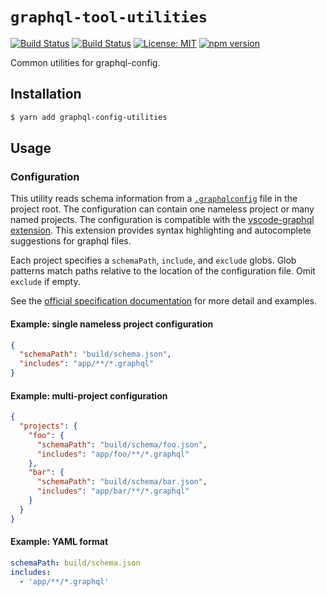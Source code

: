 # `graphql-tool-utilities`

[![Build Status](https://github.com/Shopify/quilt/workflows/Node-CI/badge.svg?branch=main)](https://github.com/Shopify/quilt/actions?query=workflow%3ANode-CI)
[![Build Status](https://github.com/Shopify/quilt/workflows/Ruby-CI/badge.svg?branch=main)](https://github.com/Shopify/quilt/actions?query=workflow%3ARuby-CI)
[![License: MIT](https://img.shields.io/badge/License-MIT-green.svg)](LICENSE.md) [![npm version](https://badge.fury.io/js/graphql-tool-utilities.svg)](https://badge.fury.io/js/graphql-tool-utilities.svg)

Common utilities for graphql-config.

## Installation

```bash
$ yarn add graphql-config-utilities
```

## Usage

### Configuration

This utility reads schema information from a [`.graphqlconfig`](https://github.com/prisma/graphql-config) file in the project root. The configuration can contain one nameless project or many named projects. The configuration is compatible with the [vscode-graphql extension](https://github.com/prisma/vscode-graphql). This extension provides syntax highlighting and autocomplete suggestions for graphql files.

Each project specifies a `schemaPath`, `include`, and `exclude` globs. Glob patterns match paths relative to the location of the configuration file. Omit `exclude` if empty.

See the [official specification documentation](https://github.com/prisma/graphql-config/blob/main/specification.md#use-cases) for more detail and examples.

#### Example: single nameless project configuration

```json
{
  "schemaPath": "build/schema.json",
  "includes": "app/**/*.graphql"
}
```

#### Example: multi-project configuration

```json
{
  "projects": {
    "foo": {
      "schemaPath": "build/schema/foo.json",
      "includes": "app/foo/**/*.graphql"
    },
    "bar": {
      "schemaPath": "build/schema/bar.json",
      "includes": "app/bar/**/*.graphql"
    }
  }
}
```

#### Example: YAML format

```yml
schemaPath: build/schema.json
includes:
  - 'app/**/*.graphql'
```
